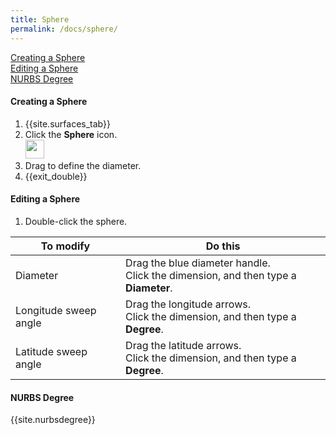 ```yaml
---
title: Sphere
permalink: /docs/sphere/
---
```


[Creating a Sphere](https://github.com/documentationdemo/documentationdemo.github.io/blob/master/_docs/sphere.md#creating-a-sphere)<br>[Editing a Sphere](https://github.com/documentationdemo/documentationdemo.github.io/blob/master/_docs/sphere.md#editing-a-sphere)<br>[NURBS Degree](https://github.com/documentationdemo/documentationdemo.github.io/blob/master/_docs/sphere.md#nurbs-degree)

#### Creating a Sphere

1. {{site.surfaces_tab}}
2. Click the **Sphere** icon.<br><img src="https://documentationdemo.github.io/img/ribbonPrimitiveSphere-80@2x.png" width="30" height="30" />
3. Drag to define the diameter.
4. {{exit_double}}

#### Editing a Sphere

1. Double-click the sphere.

To modify | Do this
--- | ---
Diameter | Drag the blue diameter handle.<br>Click the dimension, and then type a **Diameter**.
Longitude sweep angle | Drag the longitude arrows.<br>Click the dimension, and then type a **Degree**.
Latitude sweep angle | Drag the latitude arrows.<br>Click the dimension, and then type a **Degree**.

#### NURBS Degree

{{site.nurbsdegree}}
